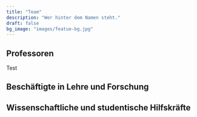 ```yaml
---
title: "Team"
description: "Wer hinter dem Namen steht."
draft: false
bg_image: "images/featue-bg.jpg"
---
```


## Professoren
Test

## Beschäftigte in Lehre und Forschung

## Wissenschaftliche und studentische Hilfskräfte